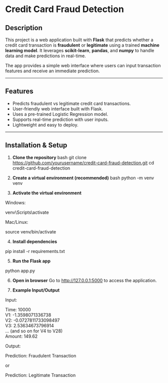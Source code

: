 # Credit Card Fraud Detection

## Description
This project is a web application built with **Flask** that predicts whether a credit card transaction is **fraudulent** or **legitimate** using a trained **machine learning model**. It leverages **scikit-learn**, **pandas**, and **numpy** to handle data and make predictions in real-time.

The app provides a simple web interface where users can input transaction features and receive an immediate prediction.

---

## Features
- Predicts fraudulent vs legitimate credit card transactions.
- User-friendly web interface built with Flask.
- Uses a pre-trained Logistic Regression model.
- Supports real-time prediction with user inputs.
- Lightweight and easy to deploy.

---

## Installation & Setup
1. **Clone the repository**
 bash
git clone https://github.com/yourusername/credit-card-fraud-detection.git
cd credit-card-fraud-detection

2. **Create a virtual environment (recommended)**
bash
python -m venv venv

3. **Activate the virtual environment**

Windows:

venv\Scripts\activate


Mac/Linux:

source venv/bin/activate


4. **Install dependencies**

pip install -r requirements.txt


5. **Run the Flask app**

python app.py


6. **Open in browser**
Go to http://127.0.0.1:5000
 to access the application.

7. **Example Input/Output**

Input:

Time: 10000  
V1: -1.3598071336738  
V2: -0.0727811733098497  
V3: 2.53634673796914  
... (and so on for V4 to V28)  
Amount: 149.62


Output:

Prediction: Fraudulent Transaction


or

Prediction: Legitimate Transaction
